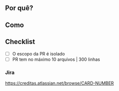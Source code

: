 ## Por quê?

## Como

## Checklist
- [ ] O escopo da PR é isolado
- [ ] PR tem no máximo 10 arquivos | 300 linhas

### Jira
https://creditas.atlassian.net/browse/CARD-NUMBER